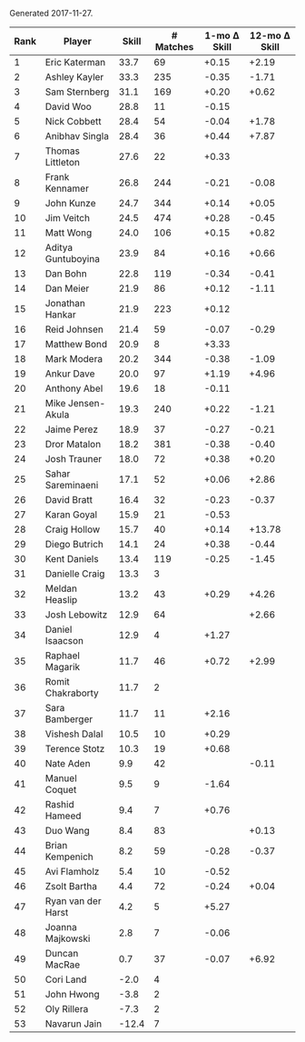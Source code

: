 Generated 2017-11-27.

| Rank | Player             | Skill | # Matches | 1-mo Δ Skill | 12-mo Δ Skill |
|------|--------------------|-------|-----------|--------------|---------------|
|    1 | Eric Katerman      |  33.7 |        69 |        +0.15 |         +2.19 |
|    2 | Ashley Kayler      |  33.3 |       235 |        -0.35 |         -1.71 |
|    3 | Sam Sternberg      |  31.1 |       169 |        +0.20 |         +0.62 |
|    4 | David Woo          |  28.8 |        11 |        -0.15 |               |
|    5 | Nick Cobbett       |  28.4 |        54 |        -0.04 |         +1.78 |
|    6 | Anibhav Singla     |  28.4 |        36 |        +0.44 |         +7.87 |
|    7 | Thomas Littleton   |  27.6 |        22 |        +0.33 |               |
|    8 | Frank Kennamer     |  26.8 |       244 |        -0.21 |         -0.08 |
|    9 | John Kunze         |  24.7 |       344 |        +0.14 |         +0.05 |
|   10 | Jim Veitch         |  24.5 |       474 |        +0.28 |         -0.45 |
|   11 | Matt Wong          |  24.0 |       106 |        +0.15 |         +0.82 |
|   12 | Aditya Guntuboyina |  23.9 |        84 |        +0.16 |         +0.66 |
|   13 | Dan Bohn           |  22.8 |       119 |        -0.34 |         -0.41 |
|   14 | Dan Meier          |  21.9 |        86 |        +0.12 |         -1.11 |
|   15 | Jonathan Hankar    |  21.9 |       223 |        +0.12 |               |
|   16 | Reid Johnsen       |  21.4 |        59 |        -0.07 |         -0.29 |
|   17 | Matthew Bond       |  20.9 |         8 |        +3.33 |               |
|   18 | Mark Modera        |  20.2 |       344 |        -0.38 |         -1.09 |
|   19 | Ankur Dave         |  20.0 |        97 |        +1.19 |         +4.96 |
|   20 | Anthony Abel       |  19.6 |        18 |        -0.11 |               |
|   21 | Mike Jensen-Akula  |  19.3 |       240 |        +0.22 |         -1.21 |
|   22 | Jaime Perez        |  18.9 |        37 |        -0.27 |         -0.21 |
|   23 | Dror Matalon       |  18.2 |       381 |        -0.38 |         -0.40 |
|   24 | Josh Trauner       |  18.0 |        72 |        +0.38 |         +0.20 |
|   25 | Sahar Sareminaeni  |  17.1 |        52 |        +0.06 |         +2.86 |
|   26 | David Bratt        |  16.4 |        32 |        -0.23 |         -0.37 |
|   27 | Karan Goyal        |  15.9 |        21 |        -0.53 |               |
|   28 | Craig Hollow       |  15.7 |        40 |        +0.14 |        +13.78 |
|   29 | Diego Butrich      |  14.1 |        24 |        +0.38 |         -0.44 |
|   30 | Kent Daniels       |  13.4 |       119 |        -0.25 |         -1.45 |
|   31 | Danielle Craig     |  13.3 |         3 |              |               |
|   32 | Meldan Heaslip     |  13.2 |        43 |        +0.29 |         +4.26 |
|   33 | Josh Lebowitz      |  12.9 |        64 |              |         +2.66 |
|   34 | Daniel Isaacson    |  12.9 |         4 |        +1.27 |               |
|   35 | Raphael Magarik    |  11.7 |        46 |        +0.72 |         +2.99 |
|   36 | Romit Chakraborty  |  11.7 |         2 |              |               |
|   37 | Sara Bamberger     |  11.7 |        11 |        +2.16 |               |
|   38 | Vishesh Dalal      |  10.5 |        10 |        +0.29 |               |
|   39 | Terence Stotz      |  10.3 |        19 |        +0.68 |               |
|   40 | Nate Aden          |   9.9 |        42 |              |         -0.11 |
|   41 | Manuel Coquet      |   9.5 |         9 |        -1.64 |               |
|   42 | Rashid Hameed      |   9.4 |         7 |        +0.76 |               |
|   43 | Duo Wang           |   8.4 |        83 |              |         +0.13 |
|   44 | Brian Kempenich    |   8.2 |        59 |        -0.28 |         -0.37 |
|   45 | Avi Flamholz       |   5.4 |        10 |        -0.52 |               |
|   46 | Zsolt Bartha       |   4.4 |        72 |        -0.24 |         +0.04 |
|   47 | Ryan van der Harst |   4.2 |         5 |        +5.27 |               |
|   48 | Joanna Majkowski   |   2.8 |         7 |        -0.06 |               |
|   49 | Duncan MacRae      |   0.7 |        37 |        -0.07 |         +6.92 |
|   50 | Cori Land          |  -2.0 |         4 |              |               |
|   51 | John Hwong         |  -3.8 |         2 |              |               |
|   52 | Oly Rillera        |  -7.3 |         2 |              |               |
|   53 | Navarun Jain       | -12.4 |         7 |              |               |